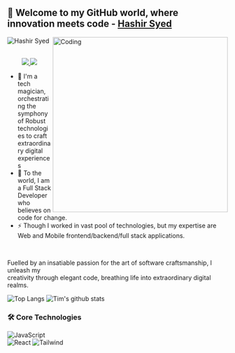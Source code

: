 ## 👋 Welcome to my GitHub world, where innovation meets code - [Hashir Syed](https://github.com/hashirsyed)


![Hashir Syed](https://readme-typing-svg.demolab.com/?font=Consolas&weight=600&pause=1000&color=F58A02&center=true&vCenter=true&width=435&lines=Frontend+Developer)
<img align="right" alt="Coding" width="400" src="https://cdn.dribbble.com/users/1162077/screenshots/3848914/programmer.gif">

<p align="center"><br/>
 <a href="https://www.linkedin.com/in/hashir-syed">
  <img src="https://img.shields.io/badge/linkedin-Hashir%20Syed-blue?style=flat-square&logo=linkedin">
 </a>
 <a href="[itshashirsyed@gmail.com](https://mail.google.com/mail/u/0/#inbox?compose=CllgCJvpbSxzmWXMCGBNFcRzqMLcDhqVCjLWjdpsxMPwGVrWDFgHcQRbfrtwWPntMklFBbllMXV)">
  <img src="https://img.shields.io/badge/Email-itshashirsyed%40gmail.com-red?style=flat-square&logo=gmail&logoColor=white">
 </a>
</p>

- 🔭 I'm a tech magician, orchestrating the symphony of Robust technologies to craft extraordinary digital experiences
- 🌱 To the world, I am a Full Stack Developer who believes on code for change.
- ⚡ Though I worked in vast pool of technologies, but my expertise are Web and Mobile frontend/backend/full stack applications. 
<br>

Fuelled by an insatiable passion for the art of software craftsmanship, I unleash my<br> creativity through elegant code, breathing life into extraordinary digital realms.
<br>
<!-- https://github.com/anuraghazra/github-readme-stats -->
![Top Langs](https://github-readme-stats.vercel.app/api/top-langs/?username=hashirsyed&theme=tokyonight&count_private=true&langs_count=8&layout=compact&hide=ASP.NET,ShaderLab,c,Jupyter%20Notebook,Ada)
![Tim's github stats](https://github-readme-stats.vercel.app/api/?username=hashirsyed&show_icons=true&theme=tokyonight&count_private=true&hide_rank=true&line_height=24)
<br>

### 🛠️ Core Technologies
<!-- https://github.com/simple-icons/simple-icons/blob/develop/slugs.md -->
![JavaScript](https://img.shields.io/badge/-JavaScript-black?style=flat-square&logo=javascript)  
![React](https://img.shields.io/badge/-React%20JS-black?style=flat-square&logo=react)
![Tailwind](https://img.shields.io/badge/-Tailwind%20CSS-black?style=flat-square&logo=tailwindcss)



<!--
**hashirsyed/hashirsyed** is a ✨ _special_ ✨ repository because its `README.md` (this file) appears on your GitHub profile.

Here are some ideas to get you started:

- 🔭 I’m currently working on ...
- 🌱 I’m currently learning ...
- 👯 I’m looking to collaborate on ...
- 🤔 I’m looking for help with ...
- 💬 Ask me about ...
- 📫 How to reach me: ...


